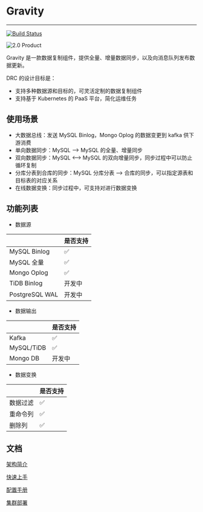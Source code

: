 
# Gravity

------------------------------------

[![Build Status](https://travis-ci.org/moiot/gravity.svg?branch=master)](https://travis-ci.org/moiot/gravity.svg?branch=master)

![2.0 Product](docs/2.0/product.png)

Gravity 是一款数据复制组件，提供全量、增量数据同步，以及向消息队列发布数据更新。

DRC 的设计目标是：

- 支持多种数据源和目标的，可灵活定制的数据复制组件
- 支持基于 Kubernetes 的 PaaS 平台，简化运维任务

## 使用场景

- 大数据总线：发送 MySQL Binlog，Mongo Oplog 的数据变更到 kafka 供下游消费
- 单向数据同步：MySQL --> MySQL 的全量、增量同步
- 双向数据同步：MySQL <--> MySQL 的双向增量同步，同步过程中可以防止循环复制
- 分库分表到合库的同步：MySQL 分库分表 --> 合库的同步，可以指定源表和目标表的对应关系
- 在线数据变换：同步过程中，可支持对进行数据变换

## 功能列表

- 数据源

|   | 是否支持  |
|---|---|
|  MySQL Binlog | ✅  |
|  MySQL 全量 |  ✅ |
|  Mongo Oplog | ✅  |
|  TiDB Binlog | 开发中  |
|  PostgreSQL WAL | 开发中  |

- 数据输出

|   | 是否支持  |
|---|---|
| Kafka | ✅  |
|  MySQL/TiDB |  ✅ |
|  Mongo DB | 开发中  |

- 数据变换

|   | 是否支持  |
|---|---|
| 数据过滤 | ✅  |
|  重命令列 |  ✅ |
|   删除列|✅|

## 文档

[架构简介](docs/2.0/00-arch.md)

[快速上手](docs/2.0/01-quick-start.md)

[配置手册](docs/2.0/02-config-index.md)

[集群部署](https://github.com/moiot/gravity-operator)
